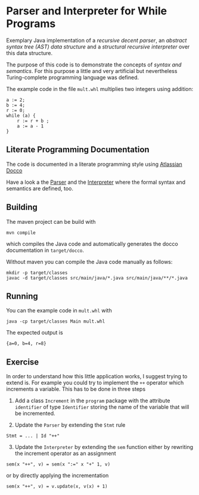 # Parser and Interpreter for While Programs

Exemplary Java implementation of a _recursive decent parser_, an _abstract syntax tree (AST) data structure_ and a _structural recursive interpreter_ over this data structure.

The purpose of this code is to demonstrate the concepts of _syntax and semantics_. For this purpose a little and very artificial but nevertheless Turing-complete programming language was defined.

The example code in the file `mult.whl` multiplies two integers using addition:

```
a := 2;
b := 4;
r := 0;
while (a) {
    r := r + b ;
    a := a - 1
}
```

## Literate Programming Documentation

The code is documented in a literate programming style using [Atlassian Docco](https://bitbucket.org/doklovic_atlassian/atlassian-docco)

Have a look a the [Parser](https://malteschmitz.github.io/WhileInterpreter/docco/vertical/src/main/java/parser/Parser.java.html) and the [Interpreter](https://malteschmitz.github.io/WhileInterpreter/docco/vertical/src/main/java/interpreter/Interpreter.java.html) where the formal syntax and semantics are defined, too.

## Building

The maven project can be build with

```
mvn compile
```

which compiles the Java code and automatically generates the docco documentation in `target/docco`.

Without maven you can compile the Java code manually as follows:

```
mkdir -p target/classes
javac -d target/classes src/main/java/*.java src/main/java/**/*.java
```

## Running

You can the example code in `mult.whl` with

```
java -cp target/classes Main mult.whl
```

The expected output is

```
{a=0, b=4, r=8}
```

## Exercise

In order to understand how this little application works, I suggest trying to extend is. For example you could try to implement the `++` operator which increments a variable. This has to be done in three steps

1. Add a class `Increment` in the `program` package with the attribute `identifier` of type `Identifier` storing the name of the variable that will be incremented.

2. Update the `Parser` by extending the `Stmt` rule

  ```
  Stmt = ... | Id "++"
  ```

3. Update the `Interpreter` by extending the `sem` function either by rewriting the increment operator as an assignment

  ```
  sem(x "++", v) = sem(x ":=" x "+" 1, v)
  ```

  or by directly applying the incrementation

  ```
  sem(x "++", v) = v.update(x, v(x) + 1)
  ```
